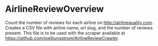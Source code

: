 # AirlineReviewOverview
Count the number of reviews for each airline on http://airlinequality.com.
Creates a CSV file with airline name, url slug, and the number of reviews present. This file is to be used with the scraper available at https://github.com/joelljungstrom/AirlineReviewCrawler.
